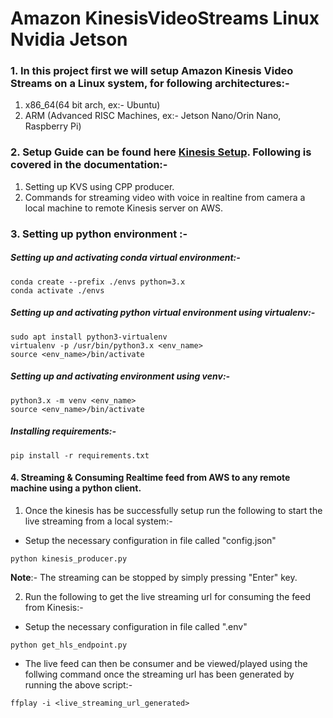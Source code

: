 # Amazon KinesisVideoStreams Linux Nvidia Jetson

### 1. In this project first we will setup Amazon Kinesis Video Streams on a Linux system, for following architectures:-
1. x86_64(64 bit arch, ex:- Ubuntu)
2. ARM (Advanced RISC Machines, ex:- Jetson Nano/Orin Nano, Raspberry Pi)

### 2. Setup Guide can be found here  [Kinesis Setup](https://docs.google.com/document/d/1hzinUz4ITGDOXObwDEF3nb8SJuu1cu8gX2HoPBd_os0/edit?usp=sharing). Following is covered in the documentation:-
1. Setting up KVS using CPP producer.
2. Commands for streaming video with voice in realtine from camera a local machine to remote Kinesis server on AWS.


### 3. Setting up python environment :-

##### Setting up and activating conda virtual environment:-
```
conda create --prefix ./envs python=3.x
conda activate ./envs
```

##### Setting up and activating python virtual environment using virtualenv:-
```
sudo apt install python3-virtualenv
virtualenv -p /usr/bin/python3.x <env_name>
source <env_name>/bin/activate
```

##### Setting up and activating environment using venv:-
```
python3.x -m venv <env_name>
source <env_name>/bin/activate
```


##### Installing requirements:-

```
pip install -r requirements.txt
```

#### 4. Streaming & Consuming Realtime feed from AWS to any remote machine using a python client.
1. Once the kinesis has be successfully setup run the following to start the live streaming from a local system:-
- Setup the necessary configuration in file called "config.json"
```
python kinesis_producer.py
```
**Note**:- The streaming can be stopped by simply pressing "Enter" key.

2. Run the following to get the live streaming url for consuming the feed from Kinesis:-
- Setup the necessary configuration in file called ".env"
```
python get_hls_endpoint.py
```

- The live feed can then be consumer and be viewed/played using the follwing command once the streaming url has been generated by running the above script:-
```
ffplay -i <live_streaming_url_generated>
```
